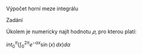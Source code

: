 Výpočet horní meze integrálu

Zadání

Úkolem je numericky najít hodnotu $𝑝$, pro kterou platí:

$int_{0}^{\pi} \left( \int_{0}^{2\pi} e^{-\alpha x} \sin(x) \, dx \right) d\alpha$
